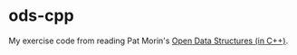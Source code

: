 ods-cpp
=======

My exercise code from reading Pat Morin's
[Open Data Structures (in C++)](http://opendatastructures.org/versions/edition-0.1d/ods-cpp/).
